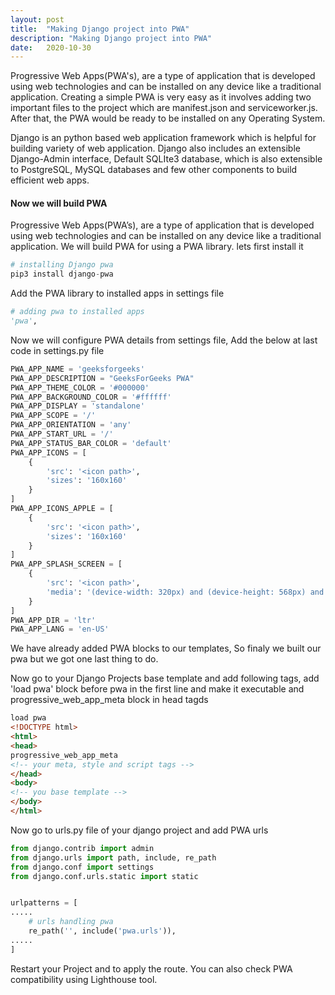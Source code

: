 ```yaml
---
layout: post
title:  "Making Django project into PWA"
description: "Making Django project into PWA"
date:   2020-10-30
---
```

Progressive Web Apps(PWA's), are a type of application that is developed using web technologies and can be installed on any device like a traditional application. Creating a simple PWA is very easy as it involves adding two important files to the project which are manifest.json and serviceworker.js. After that, the PWA would be ready to be installed on any Operating System.

Django is an python based web application framework which is helpful for building variety of web application. Django also includes an extensible Django-Admin interface, Default SQLIte3 database, which is also extensible to PostgreSQL, MySQL databases and few other components to build efficient web apps.

#### Now we will build PWA
Progressive Web Apps(PWA’s), are a type of application that is developed using web technologies and can be installed on any device like a traditional application. We will build PWA for using a PWA library. lets first install it

```python
# installing Django pwa
pip3 install django-pwa
```

Add the PWA library to installed apps in settings file

```python
# adding pwa to installed apps
'pwa',
```

Now we will configure PWA details from settings file, Add the below at last code in settings.py file

```python
PWA_APP_NAME = 'geeksforgeeks'
PWA_APP_DESCRIPTION = "GeeksForGeeks PWA"
PWA_APP_THEME_COLOR = '#000000'
PWA_APP_BACKGROUND_COLOR = '#ffffff'
PWA_APP_DISPLAY = 'standalone'
PWA_APP_SCOPE = '/'
PWA_APP_ORIENTATION = 'any'
PWA_APP_START_URL = '/'
PWA_APP_STATUS_BAR_COLOR = 'default'
PWA_APP_ICONS = [
    {
        'src': '<icon path>',
        'sizes': '160x160'
    }
]
PWA_APP_ICONS_APPLE = [
    {
        'src': '<icon path>',
        'sizes': '160x160'
    }
]
PWA_APP_SPLASH_SCREEN = [
    {
        'src': '<icon path>',
        'media': '(device-width: 320px) and (device-height: 568px) and (-webkit-device-pixel-ratio: 2)'
    }
]
PWA_APP_DIR = 'ltr'
PWA_APP_LANG = 'en-US'
```

We have already added PWA blocks to our templates, So finaly we built our pwa but we got one last thing to do.

Now go to your Django Projects base template and add following tags, add 'load pwa' block before pwa in the first line and make it executable and progressive_web_app_meta block in head tagds

```html
load pwa
<!DOCTYPE html>
<html>
<head>
progressive_web_app_meta
<!-- your meta, style and script tags -->
</head>
<body>
<!-- you base template -->
</body>
</html>
```

Now go to urls.py file of your django project and add PWA urls

```python
from django.contrib import admin
from django.urls import path, include, re_path
from django.conf import settings
from django.conf.urls.static import static


urlpatterns = [
.....
    # urls handling pwa
    re_path('', include('pwa.urls')),
.....
]
```

Restart your Project and to apply the route. You can also check PWA compatibility using Lighthouse tool.